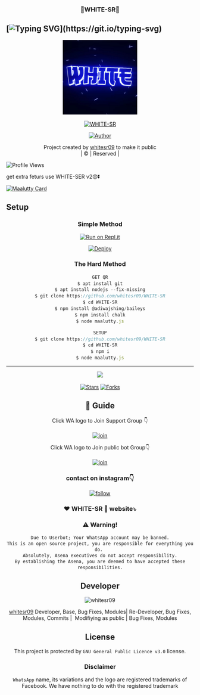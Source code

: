 <h3 align="center">💝WHITE-SR💝</h3>

## [![Typing SVG](https://readme-typing-svg.herokuapp.com?font=Lemon+milk&color=F5000&lines=Welcome+to+WHITE-SR+WA+Bot...;Created+by+WHITE...;This+is+a+Bgm+stickerbot...;With+more+features...)](https://git.io/typing-svg)

<div align="center">
  <img border-radius: 15px src="IMG_20220102_093750.jpg" width="200" height="200"/>
  <p align="center">
<a href="#"><img title="WHITE-SR" src="https://img.shields.io/badge/WHITE-SR-green?colorA=%23ff0000&colorB=%23017e40&style=for-the-badge"></a>
</p>
  <p align="center">
<a href="https://github.com/whitesr09"><img title="Author" src="https://img.shields.io/badge/Author-Husnijin-/WHITE-SR?color=blue&style=for-the-badge&logo=whatsapp"></a>
</p>
</div>
<p align="center">
Project created by <a href="https://github.com/whitesr09">whitesr09</a> to make it public
    <br>
       | © |
        Reserved |
    <br> 
</p>

![Profile Views](https://hits.seeyoufarm.com/api/count/incr/badge.svg?url=https://github.com/whitesr09/WHITE-SR&title=WHITE-SR%20Views)

get extra feturs use WHITE-SER v2😍⏬

[![Maalutty Card](https://github-readme-stats.vercel.app/api/pin/?username=whitesr09&repo=MAALUTTY_V3&theme=nightowl)](https://github.com/whitesr09/MAALUTTY_V3)
  </div>
    

## Setup
<div align="center">

  ### Simple Method
 
[![Run on Repl.it](https://repl.it/badge/github/quiec/whatsAlfa)](https://replit.com/@Husniser/MAALUTTY-QR)
  

[![Deploy](https://www.herokucdn.com/deploy/button.svg)](https://heroku.com/deploy?template=https://github.com/whitesr09/WHITE-SR) 
 
### The Hard Method
```js
GET QR
$ apt install git
$ apt install nodejs --fix-missing
$ git clone https://github.com/whitesr09/WHITE-SR
$ cd WHITE-SR
$ npm install @adiwajshing/baileys
$ npm install chalk
$ node maalutty.js
```
      
```js
SETUP
$ git clone https://github.com/whitesr09/WHITE-SR
$ cd WHITE-SR
$ npm i
$ node maalutty.js
```

----

  <p align="center">
  <a href="httsp://github.com/whitesr09/WHITE-SR">
    
<a href="https://github.com/farhan-dqz/followers">
<img src="https://img.shields.io/github/repo-size/farhan-dqz/Julie-Mwol?color=green&label=Repo%20total%20size&style=plastic">
<p align="center">
<a href="https://github.com/whitesr09/followers"
<img title="Followers" src="https://img.shields.io/github/followers/whitesr09?color=blue&style=flat-square"></a>
<a href="https://github.com/whitesr09/WHITE-SR/stargazers/"><img title="Stars" src="https://img.shields.io/github/stars/whitesr09/WHITE-SR?color=blue&style=flat-trangle"></a>
<a href="https://github.com/whitesr09/WHITE-SR/network/members"><img title="Forks" src="https://img.shields.io/github/forks/whitesr09/WHITE-SR?color=blue&style=flat-trangle"></a>
</p>

## 📢 Guide
Click WA logo to Join Support Group 👇
    <br>
<br>
  [![join](https://github.com/Alien-alfa/PublicBot/blob/main/wlogo.svg.png)](https://chat.whatsapp.com/FO3JyZPm1ma3vHyEQjaToY)
  <div align="center">


Click WA logo to Join public bot Group👇
    <br>
<br>
  [![join](https://github.com/Alien-alfa/PublicBot/blob/main/wlogo.svg.png)](https://chat.whatsapp.com/BUt420LTGKBHNHALHKV9jJ)
  <div align="center">

  </div>



### contact on instagram👇

[![follow](https://i.ibb.co/zHdm4Hj/images-5-2.jpg)](https://www.instagram.com/__nshd.__/)

### ❤️ WHITE-SR 💙 website⤵️



### ⚠️ Warning! 
```
Due to Userbot; Your WhatsApp account may be banned.
This is an open source project, you are responsible for everything you do. 
Absolutely, Asena executives do not accept responsibility.
By establishing the Asena, you are deemed to have accepted these responsibilities.
```

## Developer
  <div align="center">
    
![whitesr09](https://github.com/whitesr09.png?size=100)

 [whitesr09](https://github.com/whitesr09)
Developer, Base, Bug Fixes, Modules| Re-Developer, Bug Fixes, Modules, Commits |  Modifiying  as   public | Bug Fixes, Modules 
  </div>
    


## License
This project is protected by `GNU General Public Licence v3.0` license.

### Disclaimer
`WhatsApp` name, its variations and the logo are registered trademarks of Facebook. We have nothing to do with the registered trademark
